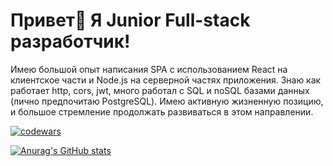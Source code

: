 # Привет👋 Я Junior Full-stack разработчик!

Имею большой опыт написания SPA с использованием React на клиентское части и Node.js на серверной частях приложения. Знаю как работает http, cors, jwt, много работал с SQL и noSQL базами данных (лично предпочитаю PostgreSQL).  Имею активную жизненную позицию, и большое стремление продолжать развиваться в этом направлении.   

[![codewars](https://www.codewars.com/users/username/badges/large)](https://www.codewars.com/users/ReSigma)   

[![Anurag's GitHub stats](https://github-readme-stats.vercel.app/api?username=lilDoppio)](https://github.com/anuraghazra/github-readme-stats)

